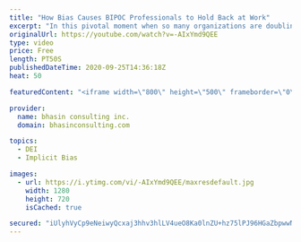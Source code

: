 ```yaml
---
title: "How Bias Causes BIPOC Professionals to Hold Back at Work"
excerpt: "In this pivotal moment when so many organizations are doubling down on anti-racism programming in the workplace, it’s critical that we talk about the internalization of racial bias and its effects on professionals who are Black, Indigenous and People of Color.  In this video, DEI expert Ritu Bhasin shares"
originalUrl: https://youtube.com/watch?v=-AIxYmd9QEE
type: video
price: Free
length: PT50S
publishedDateTime: 2020-09-25T14:36:18Z
heat: 50

featuredContent: "<iframe width=\"800\" height=\"500\" frameborder=\"0\" src=\"https://www.youtube.com/embed/-AIxYmd9QEE\" allow=\"accelerometer; autoplay; encrypted-media; gyroscope; picture-in-picture\" allowfullscreen></iframe>"

provider:
  name: bhasin consulting inc.
  domain: bhasinconsulting.com

topics:
  - DEI
  - Implicit Bias

images:
  - url: https://i.ytimg.com/vi/-AIxYmd9QEE/maxresdefault.jpg
    width: 1280
    height: 720
    isCached: true

secured: "iUlyhVyCp9eNeiwyQcxaj3hhv3hlLV4ueO8Ka0lnZU+hz75lPJ96HGaZbpwwNsMZfA8uD6Ox6EI9g+0C3dkcLeoBxZKJncr3q7uqk9MZaVVO9dUJzspB6JrtmhC+VX/Asf+cPFg9PRzCcZt/pJ5nm4gUDy81u5W2XqoxcPgo0FESvLduCMunT5SruGEzrnHCX+ANR+4Eh7ekxXpiPks01YXpFNpCRuhe9Ho4y0AkkGmTKvMsiRnIG6BrHVvUyyzMW5OWF/MuuALVHbfSeWFGYrEwmGkLhe6dJK9ChSpoQs02q1J/cV1ej+wKARAnIDz88wqdzNlj36UtFiNeEaNTk5kEnvQZxMqtk2qyKGtUGw1Jgn9qArpQSC+mDkLVKWCNOAM/tSIyIcGYX1jQeRWzqA==;gcyOOLg4qd0d781tNmS6DQ=="
---
```


